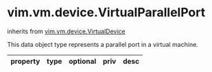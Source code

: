 vim.vm.device.VirtualParallelPort
=================================
inherits from [vim.vm.device.VirtualDevice](docs/vim.vm.device.VirtualDevice.md)


This data object type represents a parallel port   in a virtual machine.

| property | type | optional | priv | desc |
|:---------|:-----|:---------|:-----|:-----|


